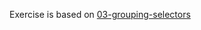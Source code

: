 Exercise is based on [03-grouping-selectors](https://github.com/TheOdinProject/css-exercises/tree/main/foundations/03-grouping-selectors)